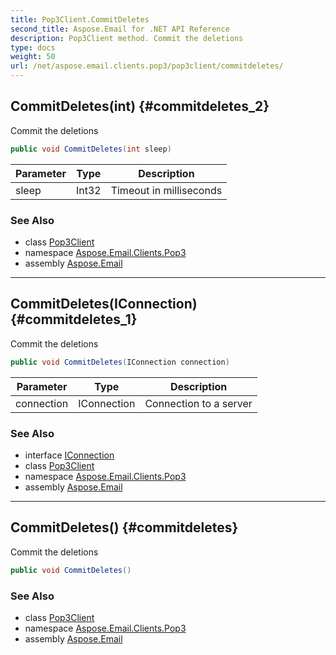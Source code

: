 ```yaml
---
title: Pop3Client.CommitDeletes
second_title: Aspose.Email for .NET API Reference
description: Pop3Client method. Commit the deletions
type: docs
weight: 50
url: /net/aspose.email.clients.pop3/pop3client/commitdeletes/
---
```

## CommitDeletes(int) {#commitdeletes_2}

Commit the deletions

```csharp
public void CommitDeletes(int sleep)
```

| Parameter | Type | Description |
| --- | --- | --- |
| sleep | Int32 | Timeout in milliseconds |

### See Also

* class [Pop3Client](../)
* namespace [Aspose.Email.Clients.Pop3](../../pop3client/)
* assembly [Aspose.Email](../../../)

---

## CommitDeletes(IConnection) {#commitdeletes_1}

Commit the deletions

```csharp
public void CommitDeletes(IConnection connection)
```

| Parameter | Type | Description |
| --- | --- | --- |
| connection | IConnection | Connection to a server |

### See Also

* interface [IConnection](../../../aspose.email.clients/iconnection/)
* class [Pop3Client](../)
* namespace [Aspose.Email.Clients.Pop3](../../pop3client/)
* assembly [Aspose.Email](../../../)

---

## CommitDeletes() {#commitdeletes}

Commit the deletions

```csharp
public void CommitDeletes()
```

### See Also

* class [Pop3Client](../)
* namespace [Aspose.Email.Clients.Pop3](../../pop3client/)
* assembly [Aspose.Email](../../../)


